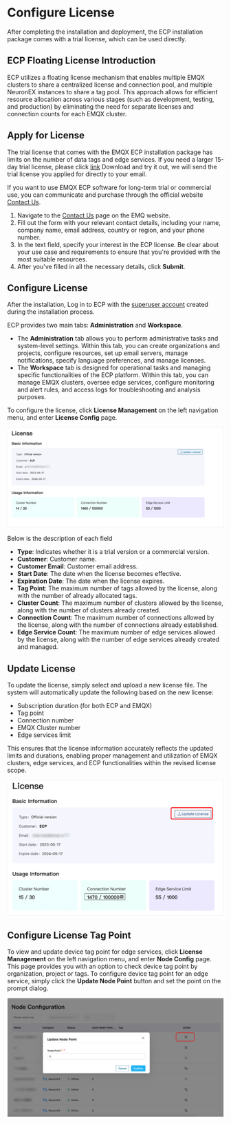 # Configure License

After completing the installation and deployment, the ECP installation package comes with a trial license, which can be used directly.

## ECP Floating License Introduction

ECP utilizes a floating license mechanism that enables multiple EMQX clusters to share a centralized license and connection pool, and multiple NeuronEX instances to share a tag pool. This approach allows for efficient resource allocation across various stages (such as development, testing, and production) by eliminating the need for separate licenses and connection counts for each EMQX cluster. 

## Apply for License

The trial license that comes with the EMQX ECP installation package has limits on the number of data tags and edge services. If you need a larger 15-day trial license, please click [link](https://www.emqx.com/en/apply-licenses/emqx-ecp) Download and try it out, we will send the trial license you applied for directly to your email.

If you want to use EMQX ECP software for long-term trial or commercial use, you can communicate and purchase through the official website [Contact Us](https://www.emqx.com/en/contact?product=emqx-ecp).

1. Navigate to the [Contact Us](https://www.emqx.com/en/contact?product=emqx-ecp) page on the EMQ website.
2. Fill out the form with your relevant contact details, including your name,  company name, email address, country or region, and your phone number. 
3. In the text field, specify your interest in the ECP license. Be clear about your use case and requirements to ensure that you're provided with the most suitable resources.
4. After you've filled in all the necessary details, click **Submit**.

## Configure License

After the installation, Log in to ECP with the [superuser account](./install_ecp_on_kubernetes.md#create-a-superuser) created during the installation process. 

ECP provides two main tabs: **Administration** and **Workspace**.

- The **Administration** tab allows you to perform administrative tasks and system-level settings. Within this tab, you can create organizations and projects, configure resources, set up email servers, manage notifications, specify language preferences, and manage licenses.
- The **Workspace** tab is designed for operational tasks and managing specific functionalities of the ECP platform. Within this tab, you can manage EMQX clusters, oversee edge services, configure monitoring and alert rules, and access logs for troubleshooting and analysis purposes. 

To configure the license, click **License Management** on the left navigation menu, and enter **License Config** page. 

<img src="./_assets/manager-license-info.png" alt="License" style="zoom:50%;" />

Below is the description of each field

- **Type**: Indicates whether it is a trial version or a commercial version.
- **Customer**: Customer name.
- **Customer Email**: Customer email address.
- **Start Date**: The date when the license becomes effective.
- **Expiration Date**: The date when the license expires.
- **Tag Point**: The maximum number of tags allowed by the license, along with the number of already allocated tags.
- **Cluster Count**: The maximum number of clusters allowed by the license, along with the number of clusters already created.
- **Connection Count**: The maximum number of connections allowed by the license, along with the number of connections already established.
- **Edge Service Count**: The maximum number of edge services allowed by the license, along with the number of edge services already created and managed.

## Update License

To update the license, simply select and upload a new license file. The system will automatically update the following based on the new license:

- Subscription duration (for both ECP and EMQX) 
- Tag point
- Connection number
- EMQX Cluster number
- Edge services limit

This ensures that the license information accurately reflects the updated limits and durations, enabling proper management and utilization of EMQX clusters, edge services, and ECP functionalities within the revised license scope.

<img src="./_assets/manager-license-update.png" alt="license-update" style="zoom:50%;" />

## Configure License Tag Point

To view and update device tag point for edge services, click **License Management** on the left navigation menu, and enter **Node Config** page. This page provides you with an option to check device tag point by organization, project or tags. To configure device tag point for an edge service, simply click the **Update Node Point** button and set the point on the prompt dialog.

![license-tag](./_assets/allocate-license-tag.png)